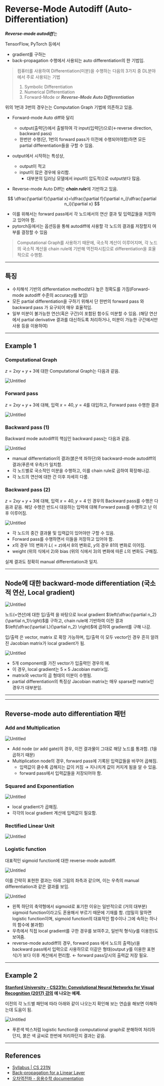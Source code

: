 # Reverse-Mode Autodiff (Auto-Differentiation)

***Reverse-mode autodiff***는

TensorFlow, PyTorch 등에서 

* gradient를 구하는 
* back-propagation 수행에서 사용되는 auto differentiation의 한 기법임.


> 컴퓨터를 사용하여 Differentiation(미분)을 수행하는 다음의 3가지 중 DL분야에서 주로 사용되는 기법
> 
> 1. Symbolic Differentiation
> 2. Numerical Differentiation
> 3. Forward-Mode or ***Reverse-Mode Auto Differentiation***

위의 1번과 3번의 경우는는 Computation Graph 기법에 의존하고 있음.


- Forward-mode Auto diff와 달리
    - output(출력단)에서 출발하여 각 input(입력단)으로(←reverse direction, backward pass)
    - 한번만 수행(단, 1번의 forward pass가 이전에 수행되어야함)하면 모든 partial differentiation들을 구할 수 있음.
- output에서 시작하는 특성상,
    - output이 적고
    - input이 많은 경우에 유리함.
        - 대부분의 딥러닝 모델에서 input이 압도적으로 output보다 많음.
    
- Reverse-mode Auto Diff는 ***chain rule***에 기반하고 있음.
    
$$
\dfrac{\partial f}{\partial x}=\dfrac{\partial f}{\partial n_i}\dfrac{\partial n_i}{\partial x}
$$
    
- 이를 위해서는 forward pass에서 각 노드에서의 연산 결과 및 입력값들을 저장하고 있어야 함.  
- pytorch등에서는 옵션등을 통해 autodiff에 사용할 각 노드의 결과를 저장할지 여부를 결정할 수 있음
    

> Computational Graph를 사용하기 때문에, 국소적 계산이 이루어지며, 
각 노드의 국소적 계산을 chain rule에 기반해 역전파시킴으로 
differentiation을 효율적으로 수행함.
> 

---

## 특징

- 수치해석 기반의 differentiation method보다 높은 정확도를 가짐(Forward-mode autodiff 수준의 accuracy를 보임)
- 모든 partial differentiation을 구하기 위해서 단 한번의 forward pass 와 backward pass 가 요구되어 매우 효율적임.
- 일부 미분이 불가능한 연산(혹은 구간)이 포함된 함수도 미분할 수 있음. (해당 연산에서 partial derivative 결과를 대신하도록 처리하거나, 미분이 가능한 구간에서만 사용 등을 이용하여)

---

## Example 1

### Computational Graph

$z=2xy+y+3$에 대한 Computational Graph는 다음과 같음.

![Untitled](./img/back_propagation_ex_00.png)

### Forward pass

$z=2xy+y+3$에 대해, 입력 $x=40, y=4$를 대입하고, Forward pass 수행한 결과

![Untitled](./img/back_propagation_ex_01.png)

### Backward pass (1)

Backward mode autodiff의 핵심인 backward pass는 다음과 같음.

![Untitled](./img/back_propagation_ex_02.png)

- manual differentiation의 결과(붉은색 좌하단)와 backward-mode autodiff의 결과(푸른색 우측)가 일치함.
- 각 노드별로 국소적인 미분을 수행하고, 이를 chain rule로 곱하여 확장해나감.
- 각 노드의 연산에 대한 건 이후 자세히 다룸.

### Backward pass (2)

$z=2xy+y+3$에 대해, 입력 $x=40, y=4$ 인 경우의 Backward pass를 수행은 다음과 같음. 해당 수행은 반드시 대응하는 입력에 대해 Forward pass를 수행하고 난 이후 이루어짐.

![Untitled](./img/back_propagation_ex_03.png)

- 각 노드의 중간 결과물 및 입력값이 있어야만 구할 수 있음.
- Forward pass를 수행하면서 이들을 저장하고 있어야 함.
- $x$의 경우 1의 변화가 $L(=z)$에서 8의 변화로, $y$의 경우 81의 변화로 이어짐.
- weight (위의 식에서 2)와 bias (위의 식에서 3)의 변화에 따른 $L$의 변화도 구해짐.

실제 결과도 정확히 manual differentiation과 일치.

---

## Node에 대한 backward-mode differentiation (국소적 연산, Local gradient)

![Untitled](./img/back_propagation_ex_04.png)

노드(=연산)에 대한 입/출력 을 바탕으로 local gradient $\left(\dfrac{\partial n_2}{\partial n_1}\right)$를 구하고, chain rule에 기반하여 이전 결과$\left(\dfrac{\partial L}{\partial n_2} \right)$에 곱하여 gradient를 구해 나감.

입/출력 은 vector, matrix 로 확장 가능하며, 입/출력 이 모두 vector인 경우 흔히 알려진 Jacobian matrix가 local gradient가 됨.

![Untitled](./img/back_propagation_ex_05.png)

- 5개 component를 가진 vector가 입출력인 경우의 예.
- 이 경우, local gradient는 $5\times 5$ Jacobian matrix임.
- matrix와 vector의 곱 형태의 미분이 수행됨.
- partial differentiation의 특징상 Jacobian matrix는 매우 sparse한 matrix인 경우가 대부분임.

---

---

## Reverse-mode auto differentiation 패턴

### Add and Multiplication

![Untitled](./img/back_propagation_ex_06.png)

- Add node (or add gate)의 경우, 이전 결과물이 그대로 해당 노드를 통과함. (1을 곱하기 때문)
- Multiplication node의 경우, forward pass에 기록된 입력값들을 바꾸어 곱해짐.
    - 입력값이 클수록 곱해지는 값이 커짐 → 지나치게 값이 커지게 됨을 알 수 있음.
    - forward pass에서 입력값들을 저장되어야 함.

### ****Squared and Exponentiation****

![Untitled](./img/back_propagation_ex_07.png)

- local gradient가 곱해짐.
- 각각의 local gradient 계산에 입력값이 필요함.

### Rectified Linear Unit

![Untitled](./img/back_propagation_ex_08.png)

### Logistic function

대표적인 sigmoid function에 대한 reverse-mode autodiff.

![Untitled](./img/back_propagation_ex_09.png)

이를 간략히 표현한 결과는 아래 그림의 좌측과 같으며, 이는 우측의 manual differentiation과 같은 결과를 보임.

![Untitled](./img/back_propagation_ex_10.png)

- 왼쪽 하단의 축약형에서 sigmoid로 표기한 이유는 일반적으로 (거의 대부분) sigmoid function이라고도 혼용해서 부르기 때문에 기재를 함. (엄밀히 말하면 logistic function이며, sigmoid function의 대표적인 함수이나 그에 속하는 하나의 함수에 불과함)
- 우측에서 직접 local gradient를 구한 경우를 보여주고, 일반적 형식($y$를 이용한)도 보여줌.
- reverse-mode autodiff의 경우, forward pass 에서 노드의 출력($y$)을 backward pass에서 입력으로 사용하므로 이같은 형태(output $y$를 이용한 표현식)가 보다 이후 계산에서 편리함. ← forward pass당시의 출력값 저장 필요.

---

## Example 2

**[Stanford University - CS231n: Convolutional Neural Networks for Visual Recognition (2017) 강의](http://cs231n.stanford.edu/2017/syllabus.html) 에 나오는 예제.**

이전의 각 노드별 패턴에 따라 아래와 같이 나오는지 확인해 보는 연습을 해보면 이해하는데 도움이 됨.

![Untitled](./img/back_propagation_ex_11.png)

- 푸른색 박스처럼 logistic function을 computational graph로 분해하여 처리하던지, 붉은 색 글씨로 한번에 처리하던지 결과는 같음.

---

## References

* [Syllabus | CS 231N](http://cs231n.stanford.edu/2017/syllabus.html)
* [Back-propagation for a Linear Layer](https://web.eecs.umich.edu/~justincj/teaching/eecs498/FA2020/linear-backprop.html)
* [오차역전파 - 응용수학 documentation](https://compmath.korea.ac.kr/appmath2021/BackPropagation.html)